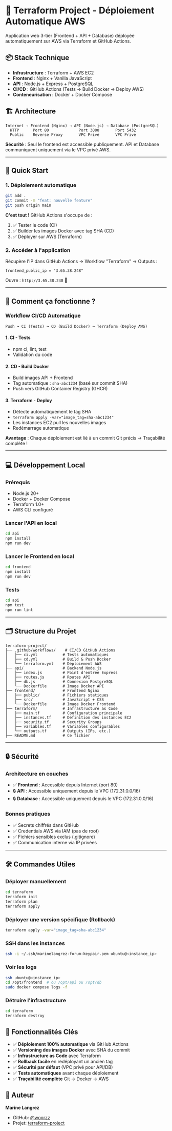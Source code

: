 # 🚀 Terraform Project - Déploiement Automatique AWS

Application web 3-tier (Frontend + API + Database) déployée automatiquement sur AWS via Terraform et GitHub Actions.

## 📦 Stack Technique

- **Infrastructure** : Terraform + AWS EC2
- **Frontend** : Nginx + Vanilla JavaScript
- **API** : Node.js + Express + PostgreSQL
- **CI/CD** : GitHub Actions (Tests → Build Docker → Deploy AWS)
- **Conteneurisation** : Docker + Docker Compose

## 🏗️ Architecture

```
Internet → Frontend (Nginx) → API (Node.js) → Database (PostgreSQL)
  HTTP      Port 80             Port 3000       Port 5432
  Public    Reverse Proxy       VPC Privé       VPC Privé
```

**Sécurité** : Seul le frontend est accessible publiquement. API et Database communiquent uniquement via le VPC privé AWS.

---

## 🚀 Quick Start


### 1. Déploiement automatique

```bash
git add .
git commit -m "feat: nouvelle feature"
git push origin main
```

**C'est tout !** GitHub Actions s'occupe de :
1. ✅ Tester le code (CI)
2. ✅ Builder les images Docker avec tag SHA (CD)
3. ✅ Déployer sur AWS (Terraform)


### 2. Accéder à l'application

Récupère l'IP dans GitHub Actions → Workflow "Terraform" → Outputs :
```
frontend_public_ip = "3.65.38.248"
```

Ouvre : `http://3.65.38.248` 🎉

---

## 🔄 Comment ça fonctionne ?

### Workflow CI/CD Automatique

```
Push → CI (Tests) → CD (Build Docker) → Terraform (Deploy AWS)
```

#### 1. CI - Tests
- npm ci, lint, test
- Validation du code

#### 2. CD - Build Docker
- Build images API + Frontend
- Tag automatique : `sha-abc1234` (basé sur commit SHA)
- Push vers GitHub Container Registry (GHCR)

#### 3. Terraform - Deploy
- Détecte automatiquement le tag SHA
- `terraform apply -var="image_tag=sha-abc1234"`
- Les instances EC2 pull les nouvelles images
- Redémarrage automatique

**Avantage** : Chaque déploiement est lié à un commit Git précis → Traçabilité complète !


---

## 💻 Développement Local

### Prérequis

- Node.js 20+
- Docker + Docker Compose
- Terraform 1.0+
- AWS CLI configuré

### Lancer l'API en local

```bash
cd api
npm install
npm run dev
```

### Lancer le Frontend en local

```bash
cd frontend
npm install
npm run dev
```

### Tests

```bash
cd api
npm test
npm run lint
```

---

## 🗂️ Structure du Projet

```
terraform-project/
├── .github/workflows/    # CI/CD GitHub Actions
│   ├── ci.yml           # Tests automatiques
│   ├── cd.yml           # Build & Push Docker
│   └── terraform.yml    # Déploiement AWS
├── api/                 # Backend Node.js
│   ├── index.js         # Point d'entrée Express
│   ├── routes.js        # Routes API
│   ├── db.js            # Connexion PostgreSQL
│   └── Dockerfile       # Image Docker API
├── frontend/            # Frontend Nginx
│   ├── public/          # Fichiers statiques
│   ├── src/             # JavaScript + CSS
│   └── Dockerfile       # Image Docker Frontend
├── terraform/           # Infrastructure as Code
│   ├── main.tf          # Configuration principale
│   ├── instances.tf     # Définition des instances EC2
│   ├── security.tf      # Security Groups
│   ├── variables.tf     # Variables configurables
│   └── outputs.tf       # Outputs (IPs, etc.)
├── README.md            # Ce fichier
```

---

## 🔒 Sécurité

### Architecture en couches

- ✅ **Frontend** : Accessible depuis Internet (port 80)
- 🔒 **API** : Accessible uniquement depuis le VPC (172.31.0.0/16)
- 🔒 **Database** : Accessible uniquement depuis le VPC (172.31.0.0/16)

### Bonnes pratiques

- ✅ Secrets chiffrés dans GitHub
- ✅ Credentials AWS via IAM (pas de root)
- ✅ Fichiers sensibles exclus (.gitignore)
- ✅ Communication interne via IP privées

---

## 🛠️ Commandes Utiles

### Déployer manuellement

```bash
cd terraform
terraform init
terraform plan
terraform apply
```

### Déployer une version spécifique (Rollback)

```bash
terraform apply -var="image_tag=sha-abc1234"
```

### SSH dans les instances

```bash
ssh -i ~/.ssh/marinelangrez-forum-keypair.pem ubuntu@<instance_ip>
```

### Voir les logs

```bash
ssh ubuntu@<instance_ip>
cd /opt/frontend  # ou /opt/api ou /opt/db
sudo docker compose logs -f
```

### Détruire l'infrastructure

```bash
cd terraform
terraform destroy
```

## 🎯 Fonctionnalités Clés

- ✅ **Déploiement 100% automatique** via GitHub Actions
- ✅ **Versioning des images Docker** avec SHA du commit
- ✅ **Infrastructure as Code** avec Terraform
- ✅ **Rollback facile** en redéployant un ancien tag
- ✅ **Sécurité par défaut** (VPC privé pour API/DB)
- ✅ **Tests automatiques** avant chaque déploiement
- ✅ **Traçabilité complète** Git → Docker → AWS

## 👤 Auteur

**Marine Langrez**
- GitHub: [@woorzz](https://github.com/woorzz)
- Projet: [terraform-project](https://github.com/woorzz/terraform-project)
